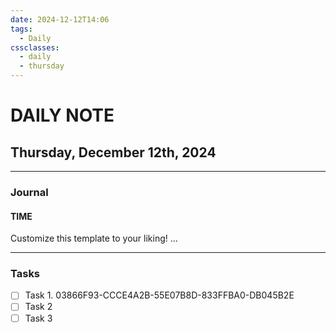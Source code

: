 ```yaml
---
date: 2024-12-12T14:06
tags:
  - Daily
cssclasses:
  - daily
  - thursday
---
```

# DAILY NOTE
## Thursday, December 12th, 2024
***
### Journal
#### TIME
Customize this template to your liking!
...
***
### Tasks
- [ ] Task 1. 03866F93-CCCE4A2B-55E07B8D-833FFBA0-DB045B2E
- [ ] Task 2
- [ ] Task 3